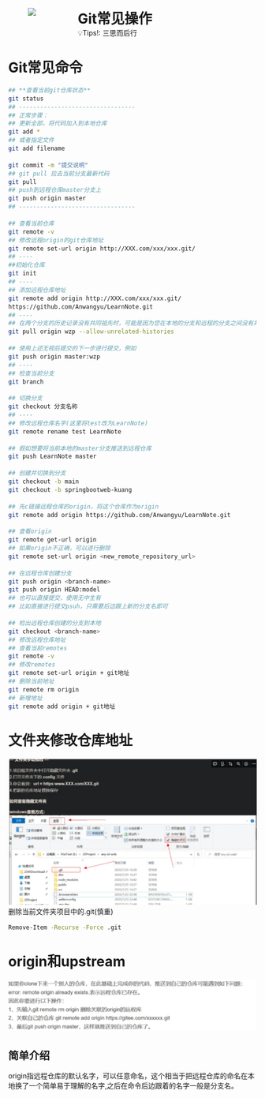 <figure style="display: flex; ">
    <img src="https://notion-emojis.s3-us-west-2.amazonaws.com/prod/svg-twitter/1f320.svg" width="100" style="margin-right: 1px;" />
    <figcaption style="max-width: 700px; white-space: normal;">
        <h1 style="margin: 0;">Git常见操作</h1>
        <span>💡Tips!: 三思而后行</span>
    </figcaption>
</figure>

# Git常见命令

```bash
## **查看当前git仓库状态**  
git status
## ---------------------------------
## 正常步骤：                       
## 更新全部，将代码加入到本地仓库    
git add * 
## 或者指定文件 
git add filename
                          
git commit -m "提交说明"            
## git pull 拉去当前分支最新代码     
git pull
## push到远程仓库master分支上
git push origin master
## ---------------------------------

## 查看当前仓库
git remote -v
## 修改远程origin的git仓库地址
git remote set-url origin http://XXX.com/xxx/xxx.git/
## ----
##初始化仓库
git init
## ----
## 添加远程仓库地址
git remote add origin http://XXX.com/xxx/xxx.git/
https://github.com/Anwangyu/LearnNote.git
## ----
## 在两个分支的历史记录没有共同祖先时，可能是因为您在本地的分支和远程的分支之间没有共同的提交历史。解决这个问题的一种方法是使用`--allow-unrelated-histories`选项来允许合并不相关的历史记录
git pull origin wzp --allow-unrelated-histories

## 使用上述无视后提交的下一步进行提交，例如
git push origin master:wzp
## ----
## 检查当前分支
git branch

## 切换分支
git checkout 分支名称
## ----
## 修改远程仓库名字(这里将test改为LearnNote)
git remote rename test LearnNote

## 假如想要将当前本地的master分支推送到远程仓库
git push LearnNote master

## 创建并切换到分支
git checkout -b main
git checkout -b springbootweb-kuang

## 先c链接远程仓库的origin，将这个仓库作为origin
git remote add origin https://github.com/Anwangyu/LearnNote.git

## 查看origin
git remote get-url origin
## 如果origin不正确，可以进行删除
git remote set-url origin <new_remote_repository_url>

## 在远程仓库创建分支
git push origin <branch-name>
git push origin HEAD:model
## 也可以直接提交，使用无中生有
## 比如直接进行提交psuh，只需要后边跟上新的分支名即可

## 检出远程仓库创建的分支到本地
git checkout <branch-name>
## 修改远程仓库地址
## 查看当前remotes
git remote -v
## 修改remotes
git remote set-url origin + git地址
## 删除当前地址
git remote rm origin
## 新增地址
git remote add origin + git地址
```

# **文件夹修改仓库地址**

![alt text](assets/Git常见操作/image.png)
删除当前文件夹项目中的.git(慎重)

```bash
Remove-Item -Recurse -Force .git
```

# **origin和upstream**

![alt text](assets/Git常见操作/image-1.png)

## 简单介绍

origin指远程仓库的默认名字，可以任意命名，这个相当于把远程仓库的命名在本地换了一个简单易于理解的名字,之后在命令后边跟着的名字一般是分支名。
